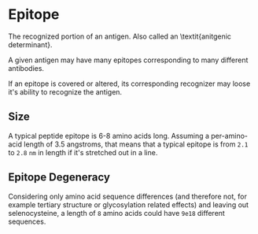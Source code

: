 # Epitope

The recognized portion of an antigen.  Also called an \textit{anitgenic determinant}.

A given antigen may have many epitopes corresponding to many different antibodies.

If an epitope is covered or altered, its corresponding recognizer may loose it's ability to recognize the antigen.

## Size

A typical peptide epitope is 6-8 amino acids long.
Assuming a per-amino-acid length of 3.5 angstroms, that means that a typical epitope is from
`2.1` to `2.8` `nm` in length if it's stretched out in a line.

## Epitope Degeneracy

Considering only amino acid sequence differences (and therefore not, for example
tertiary structure or glycosylation related effects) and leaving out selenocysteine,
a length of `8` amino acids could have `9e18` different sequences.